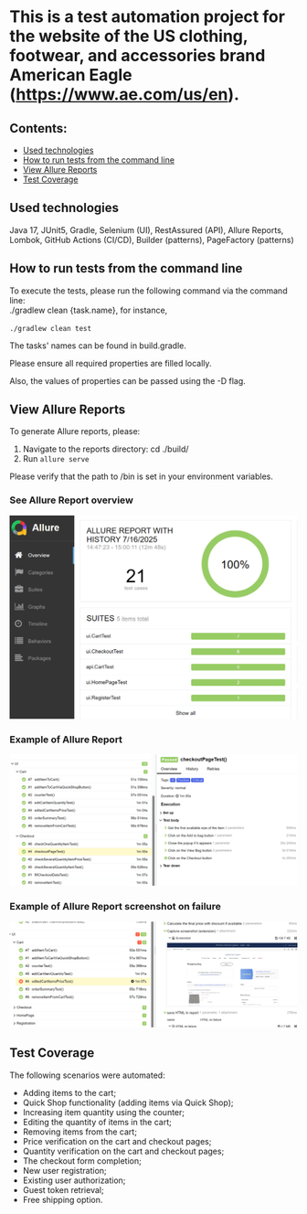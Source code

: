 # This is a test automation project for the website of the US clothing, footwear, and accessories brand American Eagle (https://www.ae.com/us/en).
##  Contents:


- [Used technologies](https://github.com/StepanidaKirillina1/American_eagle?tab=readme-ov-file#used-technologies)
- [How to run tests from the command line](https://github.com/StepanidaKirillina1/American_eagle?tab=readme-ov-file#how-to-run-tests-from-the-command-line)
- [View Allure Reports](https://github.com/StepanidaKirillina1/American_eagle?tab=readme-ov-file#view-allure-reports)
- [Test Coverage](https://github.com/StepanidaKirillina1/American_eagle?tab=readme-ov-file#test-coverage)


## Used technologies

Java 17, JUnit5, Gradle, Selenium (UI), RestAssured (API), Allure Reports, Lombok, GitHub Actions (CI/CD), Builder (patterns), PageFactory (patterns)


## How to run tests from the command line

To execute the tests, please run the following command via the command line:  
./gradlew clean {task.name}, for instance,

`./gradlew clean test`

The tasks' names can be found in build.gradle.

Please ensure all required properties are filled locally.

Also, the values of properties can be passed using the -D flag.


## View Allure Reports

To generate Allure reports, please:
1.	Navigate to the reports directory: cd ./build/
2.	Run `allure serve`

Please verify that the path to /bin is set in your environment variables.

### See Allure Report overview

<img src="images/allure-results.png" alt="AllureReportOverview" />

### Example of Allure Report

<img src="images/allure-report-example.png" alt="AllureReportExample" />

### Example of Allure Report screenshot on failure

<img src="images/screenshot-on-failure.png" alt="FailureScreenshot" />


## Test Coverage

The following scenarios were automated:
-	Adding items to the cart;
-	Quick Shop functionality (adding items via Quick Shop);
-	Increasing item quantity using the counter;
-	Editing the quantity of items in the cart;
-	Removing items from the cart;
-	Price verification on the cart and checkout pages;
-	Quantity verification on the cart and checkout pages;
-	The checkout form completion;
-	New user registration;
-	Existing user authorization;
-	Guest token retrieval;
-	Free shipping option.



